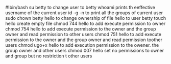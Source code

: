 #!bin/bash
su betty to change user to betty
whoami prints th eeffective username of the current user
id -g -n to print all the groups of current user
sudo chown betty hello to change ownership of file hello to user betty
touch hello create empty file
chmod 744 hello to add execute permission to owner
chmod 754 hello to add execute permission to the owner and the group owner and read permission to other users 
chmod 751 hello to add execute permission to the owner and the group owner and read permission toother users
chmod ugo+x hello to add execution permission to the owener. the group owner and other users
chmod 007 hello set no permissions to owner and group but no restriction t other users
